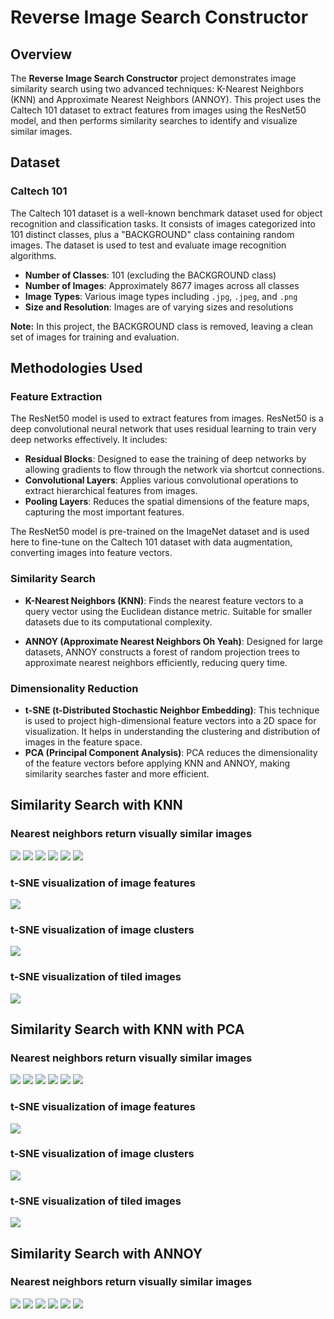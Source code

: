 # Reverse Image Search Constructor

## Overview

The **Reverse Image Search Constructor** project demonstrates image similarity search using two advanced techniques: K-Nearest Neighbors (KNN) and Approximate Nearest Neighbors (ANNOY). This project uses the Caltech 101 dataset to extract features from images using the ResNet50 model, and then performs similarity searches to identify and visualize similar images.

## Dataset

### Caltech 101

The Caltech 101 dataset is a well-known benchmark dataset used for object recognition and classification tasks. It consists of images categorized into 101 distinct classes, plus a "BACKGROUND" class containing random images. The dataset is used to test and evaluate image recognition algorithms.

- **Number of Classes**: 101 (excluding the BACKGROUND class)
- **Number of Images**: Approximately 8677 images across all classes
- **Image Types**: Various image types including `.jpg`, `.jpeg`, and `.png`
- **Size and Resolution**: Images are of varying sizes and resolutions

**Note:** In this project, the BACKGROUND class is removed, leaving a clean set of images for training and evaluation.

## Methodologies Used

### Feature Extraction

The ResNet50 model is used to extract features from images. ResNet50 is a deep convolutional neural network that uses residual learning to train very deep networks effectively. It includes:

- **Residual Blocks**: Designed to ease the training of deep networks by allowing gradients to flow through the network via shortcut connections.
- **Convolutional Layers**: Applies various convolutional operations to extract hierarchical features from images.
- **Pooling Layers**: Reduces the spatial dimensions of the feature maps, capturing the most important features.

The ResNet50 model is pre-trained on the ImageNet dataset and is used here to fine-tune on the Caltech 101 dataset with data augmentation, converting images into feature vectors.

### Similarity Search

- **K-Nearest Neighbors (KNN)**: Finds the nearest feature vectors to a query vector using the Euclidean distance metric. Suitable for smaller datasets due to its computational complexity.

- **ANNOY (Approximate Nearest Neighbors Oh Yeah)**: Designed for large datasets, ANNOY constructs a forest of random projection trees to approximate nearest neighbors efficiently, reducing query time.

### Dimensionality Reduction

- **t-SNE (t-Distributed Stochastic Neighbor Embedding)**: This technique is used to project high-dimensional feature vectors into a 2D space for visualization. It helps in understanding the clustering and distribution of images in the feature space.
- **PCA (Principal Component Analysis)**: PCA reduces the dimensionality of the feature vectors before applying KNN and ANNOY, making similarity searches faster and more efficient.

## Similarity Search with KNN

### Nearest neighbors return visually similar images
<div>
  <img src="docs/KNN1.png" style="max-width: 100%";>
  <img src="docs/KNN2.png" style="max-width: 100%";>
  <img src="docs/KNN3.png" style="max-width: 100%";>
  <img src="docs/KNN4.png" style="max-width: 100%";>
  <img src="docs/KNN5.png" style="max-width: 100%";>
  <img src="docs/KNN6.png" style="max-width: 100%";>  
</div>

### t-SNE visualization of image features
<div>
  <img src="docs/KNN-tsne.png" style="max-width: 100%";>
</div>

### t-SNE visualization of image clusters
<div>
  <img src="docs/KNN-tsne2.png" style="max-width: 100%";>
</div>

### t-SNE visualization of tiled images
<div>
  <img src="docs/KNN-tsne3.png" style="max-width: 100%";>
</div>

## Similarity Search with KNN with PCA

### Nearest neighbors return visually similar images
<div>
  <img src="docs/p1.png" style="max-width: 100%";>
  <img src="docs/p2.png" style="max-width: 100%";>
  <img src="docs/p3.png" style="max-width: 100%";>
  <img src="docs/p4.png" style="max-width: 100%";>
  <img src="docs/p5.png" style="max-width: 100%";>
  <img src="docs/p6.png" style="max-width: 100%";>  
</div>

### t-SNE visualization of image features
<div>
  <img src="docs/ptsne.png" style="max-width: 100%";>
</div>

### t-SNE visualization of image clusters
<div>
  <img src="docs/ptsne2.png" style="max-width: 100%";>
</div>

### t-SNE visualization of tiled images
<div>
  <img src="docs/ptsne3.png" style="max-width: 100%";>
</div>

## Similarity Search with ANNOY
### Nearest neighbors return visually similar images
<div>
  <img src="docs/a1.png" style="max-width: 100%";>
  <img src="docs/a2.png" style="max-width: 100%";>
  <img src="docs/a3.png" style="max-width: 100%";>
  <img src="docs/a4.png" style="max-width: 100%";>
  <img src="docs/a5.png" style="max-width: 100%";>
  <img src="docs/a6.png" style="max-width: 100%";>  
</div>

